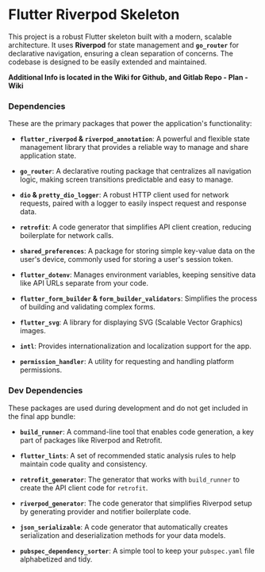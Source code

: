 # Flutter Riverpod Skeleton

This project is a robust Flutter skeleton built with a modern, scalable architecture. It uses **Riverpod** for state management and **`go_router`** for declarative navigation, ensuring a clean separation of concerns. The codebase is designed to be easily extended and maintained.

**Additional Info is located in the Wiki for Github, and Gitlab Repo - Plan - Wiki**

### Dependencies

These are the primary packages that power the application's functionality:

-   **`flutter_riverpod` & `riverpod_annotation`**: A powerful and flexible state management library that provides a reliable way to manage and share application state.
    
-   **`go_router`**: A declarative routing package that centralizes all navigation logic, making screen transitions predictable and easy to manage.
    
-   **`dio` & `pretty_dio_logger`**: A robust HTTP client used for network requests, paired with a logger to easily inspect request and response data.
    
-   **`retrofit`**: A code generator that simplifies API client creation, reducing boilerplate for network calls.
    
-   **`shared_preferences`**: A package for storing simple key-value data on the user's device, commonly used for storing a user's session token.
    
-   **`flutter_dotenv`**: Manages environment variables, keeping sensitive data like API URLs separate from your code.
    
-   **`flutter_form_builder` & `form_builder_validators`**: Simplifies the process of building and validating complex forms.
    
-   **`flutter_svg`**: A library for displaying SVG (Scalable Vector Graphics) images.
    
-   **`intl`**: Provides internationalization and localization support for the app.
    
-   **`permission_handler`**: A utility for requesting and handling platform permissions.
    

### Dev Dependencies

These packages are used during development and do not get included in the final app bundle:

-   **`build_runner`**: A command-line tool that enables code generation, a key part of packages like Riverpod and Retrofit.
    
-   **`flutter_lints`**: A set of recommended static analysis rules to help maintain code quality and consistency.
    
-   **`retrofit_generator`**: The generator that works with `build_runner` to create the API client code for `retrofit`.
    
-   **`riverpod_generator`**: The code generator that simplifies Riverpod setup by generating provider and notifier boilerplate code.
    
-   **`json_serializable`**: A code generator that automatically creates serialization and deserialization methods for your data models.
    
-   **`pubspec_dependency_sorter`**: A simple tool to keep your `pubspec.yaml` file alphabetized and tidy.